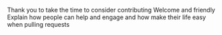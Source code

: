 
Thank you to take the time to consider contributing
Welcome and friendly
Explain how people can help and engage and how make their life easy when pulling requests
